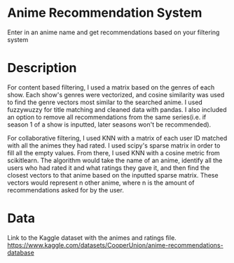 # Anime Recommendation System
Enter in an anime name and get recommendations based on your filtering system

# Description
For content based filtering, I used a matrix based on the genres of each show. Each show's genres were vectorized, and cosine similarity was used to find the genre vectors most similar to the searched anime. I used fuzzywuzzy for title matching and cleaned data with pandas. I also included an option to remove all recommendations from the same series(i.e. if season 1 of a show is inputted, later seasons won't be recommended).

For collaborative filtering, I used KNN with a matrix of each user ID matched with all the animes they had rated. I used scipy's sparse matrix in order to fill all the empty values. From there, I used KNN with a cosine metric from scikitlearn. The algorithm would take the name of an anime, identify all the users who had rated it and what ratings they gave it, and then find the closest vectors to that anime based on the inputted sparse matrix. These vectors would represent n other anime, where n is the amount of recommendations asked for by the user. 

# Data
Link to the Kaggle dataset with the animes and ratings file. https://www.kaggle.com/datasets/CooperUnion/anime-recommendations-database
